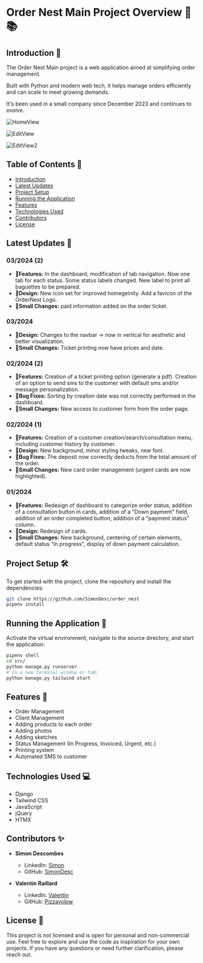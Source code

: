 # Order Nest Main Project Overview 🚀📚

## Introduction 🌟

The Order Nest Main project is a web application aimed at simplifying order management.

Built with Python and modern web tech, it helps manage orders efficiently and can scale to meet growing demands.

It's been used in a small company since December 2023 and continues to evolve.


![HomeView](https://ordernest2.s3.eu-north-1.amazonaws.com/order_attachments/Capture%20d%E2%80%99%C3%A9cran%202024-03-19%20%C3%A0%2014.27.16.png?response-content-disposition=inline&X-Amz-Security-Token=IQoJb3JpZ2luX2VjEOb%2F%2F%2F%2F%2F%2F%2F%2F%2F%2FwEaCWV1LXdlc3QtMyJGMEQCIC7ge3IqJrnhujVdiv4Z02E2phTuMaCsYjtFZNJWhEQAAiBjRNOTMTGBZ%2Bzk8dlHnVUeUHuifMUziN0aQz5t1%2FYnjyrtAgjv%2F%2F%2F%2F%2F%2F%2F%2F%2F%2F8BEAAaDDUzMTE5ODEwNTQwMCIMC%2F0ZS3ODDcgCLAaCKsECcbR0lNcpOtDKxJujPmF0%2FVWFlSBlNHscs47G5Gqsn2yHzDaBXsmH5nOZIYUB2YO0kmSVH1TjadT4YbgTjQKN%2BFrOtx2ENe0eGGuS312gzQJcgabz6wjJSc11fY%2B7spAbLWXrKlGcV1Z2HQDHq0MyZ7QsAyHOupCbJPFcF6CGIULjjWP6HaHKM%2F56QQ%2FQuJQPgeu37S3XRPfmWl8oOES%2FLE%2BaRfH%2BdY6K1mC58qCGVUJ756GjSQSk7TvqGkaAo7t3GneBFlUBB9TFoWVyB0BDITE3hOUAcygOT7x6y1YPsUkc3FEaIcxqm6xIATp12jj502tdLaVeVfyx9v7E1u00HxqVeB2xsBdP4FOznpF07ysJnu7AT3vIAXSYQs2vjN1GD8ZtWg3rz1CNGGtK5FlrIcJmfc4VxUIqUxahsmNs5mBSMMak5q8GOrQCcSPnUBTr7Jzn400ZiElQdpXU2z5yjkIqM70v7xhbmy47XvHmLbcbGbNtN8GeWtv3lBfTo7vjqPEdKKDgdaguPP4SuBjQEMWVrem3O1VBgVSfwQWT5FROdde%2FRpgkjYvyamr6GufIju88Ex9jqbrH48Y3SqPUKgubRUVOM8UYuQ5RtLcZWNRHg6kZCJ7E4ZmMqu4F%2BNlg6JYJkLMQcTRRTHRZdlN3tAPycYxFLnE5TouRWB5xRlRXB1X%2F1FRTfcw%2BH8zZPlRK2L7SZJChSaorwVSDe7wr8hmvMz3a%2B6NHumDE8F9jsahUQSp%2FAhUgwBEe3q71LiLnZR%2BIaBN399qkwhQrkyjA0DKt9ICw2AKO37amzRi%2FhZzCTFhMmDiT7TcVkvYhzAfLaIQmVt%2FsHKGIg905EjU%3D&X-Amz-Algorithm=AWS4-HMAC-SHA256&X-Amz-Date=20240319T132935Z&X-Amz-SignedHeaders=host&X-Amz-Expires=300&X-Amz-Credential=ASIAXXLO7244C4LOWPEF%2F20240319%2Feu-north-1%2Fs3%2Faws4_request&X-Amz-Signature=df74868ad174884483bb0c8c03257d36771ef64807df4337c31fbe567c7ee5ee "Home view")


![EditView](https://ordernest2.s3.eu-north-1.amazonaws.com/order_attachments/Capture%20d%E2%80%99%C3%A9cran%202024-03-19%20%C3%A0%2014.25.02.png?response-content-disposition=inline&X-Amz-Security-Token=IQoJb3JpZ2luX2VjEOb%2F%2F%2F%2F%2F%2F%2F%2F%2F%2FwEaCWV1LXdlc3QtMyJGMEQCIC7ge3IqJrnhujVdiv4Z02E2phTuMaCsYjtFZNJWhEQAAiBjRNOTMTGBZ%2Bzk8dlHnVUeUHuifMUziN0aQz5t1%2FYnjyrtAgjv%2F%2F%2F%2F%2F%2F%2F%2F%2F%2F8BEAAaDDUzMTE5ODEwNTQwMCIMC%2F0ZS3ODDcgCLAaCKsECcbR0lNcpOtDKxJujPmF0%2FVWFlSBlNHscs47G5Gqsn2yHzDaBXsmH5nOZIYUB2YO0kmSVH1TjadT4YbgTjQKN%2BFrOtx2ENe0eGGuS312gzQJcgabz6wjJSc11fY%2B7spAbLWXrKlGcV1Z2HQDHq0MyZ7QsAyHOupCbJPFcF6CGIULjjWP6HaHKM%2F56QQ%2FQuJQPgeu37S3XRPfmWl8oOES%2FLE%2BaRfH%2BdY6K1mC58qCGVUJ756GjSQSk7TvqGkaAo7t3GneBFlUBB9TFoWVyB0BDITE3hOUAcygOT7x6y1YPsUkc3FEaIcxqm6xIATp12jj502tdLaVeVfyx9v7E1u00HxqVeB2xsBdP4FOznpF07ysJnu7AT3vIAXSYQs2vjN1GD8ZtWg3rz1CNGGtK5FlrIcJmfc4VxUIqUxahsmNs5mBSMMak5q8GOrQCcSPnUBTr7Jzn400ZiElQdpXU2z5yjkIqM70v7xhbmy47XvHmLbcbGbNtN8GeWtv3lBfTo7vjqPEdKKDgdaguPP4SuBjQEMWVrem3O1VBgVSfwQWT5FROdde%2FRpgkjYvyamr6GufIju88Ex9jqbrH48Y3SqPUKgubRUVOM8UYuQ5RtLcZWNRHg6kZCJ7E4ZmMqu4F%2BNlg6JYJkLMQcTRRTHRZdlN3tAPycYxFLnE5TouRWB5xRlRXB1X%2F1FRTfcw%2BH8zZPlRK2L7SZJChSaorwVSDe7wr8hmvMz3a%2B6NHumDE8F9jsahUQSp%2FAhUgwBEe3q71LiLnZR%2BIaBN399qkwhQrkyjA0DKt9ICw2AKO37amzRi%2FhZzCTFhMmDiT7TcVkvYhzAfLaIQmVt%2FsHKGIg905EjU%3D&X-Amz-Algorithm=AWS4-HMAC-SHA256&X-Amz-Date=20240319T133542Z&X-Amz-SignedHeaders=host&X-Amz-Expires=300&X-Amz-Credential=ASIAXXLO7244C4LOWPEF%2F20240319%2Feu-north-1%2Fs3%2Faws4_request&X-Amz-Signature=f3a91fcefdea481a2d4f0f6a029417d7ee5a950b612136dd2985c23feea759ae "Edit order view")


![EditView2](https://ordernest2.s3.eu-north-1.amazonaws.com/order_attachments/Capture%20d%E2%80%99%C3%A9cran%202024-03-19%20%C3%A0%2014.32.08.png?response-content-disposition=inline&X-Amz-Security-Token=IQoJb3JpZ2luX2VjEOb%2F%2F%2F%2F%2F%2F%2F%2F%2F%2FwEaCWV1LXdlc3QtMyJGMEQCIC7ge3IqJrnhujVdiv4Z02E2phTuMaCsYjtFZNJWhEQAAiBjRNOTMTGBZ%2Bzk8dlHnVUeUHuifMUziN0aQz5t1%2FYnjyrtAgjv%2F%2F%2F%2F%2F%2F%2F%2F%2F%2F8BEAAaDDUzMTE5ODEwNTQwMCIMC%2F0ZS3ODDcgCLAaCKsECcbR0lNcpOtDKxJujPmF0%2FVWFlSBlNHscs47G5Gqsn2yHzDaBXsmH5nOZIYUB2YO0kmSVH1TjadT4YbgTjQKN%2BFrOtx2ENe0eGGuS312gzQJcgabz6wjJSc11fY%2B7spAbLWXrKlGcV1Z2HQDHq0MyZ7QsAyHOupCbJPFcF6CGIULjjWP6HaHKM%2F56QQ%2FQuJQPgeu37S3XRPfmWl8oOES%2FLE%2BaRfH%2BdY6K1mC58qCGVUJ756GjSQSk7TvqGkaAo7t3GneBFlUBB9TFoWVyB0BDITE3hOUAcygOT7x6y1YPsUkc3FEaIcxqm6xIATp12jj502tdLaVeVfyx9v7E1u00HxqVeB2xsBdP4FOznpF07ysJnu7AT3vIAXSYQs2vjN1GD8ZtWg3rz1CNGGtK5FlrIcJmfc4VxUIqUxahsmNs5mBSMMak5q8GOrQCcSPnUBTr7Jzn400ZiElQdpXU2z5yjkIqM70v7xhbmy47XvHmLbcbGbNtN8GeWtv3lBfTo7vjqPEdKKDgdaguPP4SuBjQEMWVrem3O1VBgVSfwQWT5FROdde%2FRpgkjYvyamr6GufIju88Ex9jqbrH48Y3SqPUKgubRUVOM8UYuQ5RtLcZWNRHg6kZCJ7E4ZmMqu4F%2BNlg6JYJkLMQcTRRTHRZdlN3tAPycYxFLnE5TouRWB5xRlRXB1X%2F1FRTfcw%2BH8zZPlRK2L7SZJChSaorwVSDe7wr8hmvMz3a%2B6NHumDE8F9jsahUQSp%2FAhUgwBEe3q71LiLnZR%2BIaBN399qkwhQrkyjA0DKt9ICw2AKO37amzRi%2FhZzCTFhMmDiT7TcVkvYhzAfLaIQmVt%2FsHKGIg905EjU%3D&X-Amz-Algorithm=AWS4-HMAC-SHA256&X-Amz-Date=20240319T133259Z&X-Amz-SignedHeaders=host&X-Amz-Expires=299&X-Amz-Credential=ASIAXXLO7244C4LOWPEF%2F20240319%2Feu-north-1%2Fs3%2Faws4_request&X-Amz-Signature=4a134b6b56a9bb13d51f9d93d17b6dd95646c1c46614232357e24f7084a52349 "Edit order view Picture and Products")


## Table of Contents 📖

- [Introduction](#introduction-)
- [Latest Updates](#latest-updates-)
- [Project Setup](#project-setup-)
- [Running the Application](#running-the-application-)
- [Features](#features-)
- [Technologies Used](#technologies-used-)
- [Contributors](#contributors-)
- [License](#license-)

## Latest Updates 🔄

### 03/2024 (2)
- 🌟**Features:** In the dashboard, modification of tab navigation. Now one tab for each status. Some status labels changed. New label to print all baguettes to be prepared.
- 🎨**Design:** New icon set for improved homegeinity. Add a favicon of the OrderNest Logo.
- 🔧**Small Changes:** paid information added on the order ticket.

### 03/2024
- 🎨**Design:** Changes to the navbar -> now in vertical for aesthetic and better visualization.
- 🔧**Small Changes:** Ticket printing now have prices and date.

### 02/2024 (2)
- 🌟**Features:** Creation of a ticket printing option (generate a pdf). Creation of an option to send sms to the customer with default sms and/or message personalization.
- 🐛**Bug Fixes:** Sorting by creation date was not correctly performed in the dashboard.
- 🔧**Small Changes:** New access to customer form from the order page.

### 02/2024 (1)
- 🌟**Features:** Creation of a customer creation/search/consultation menu, including customer history by customer.
- 🎨**Design:** New background, minor styling tweaks, new font.
- 🐛**Bug Fixes:** The deposit now correctly deducts from the total amount of the order.
- 🔧**Small Changes:** New card order management (urgent cards are now highlighted).

### 01/2024
- 🌟**Features:** Redesign of dashboard to categorize order status, addition of a consultation button in cards, addition of a "Down payment" field, addition of an order completed button, addition of a "payment status" column.
- 🎨**Design:** Redesign of cards.
- 🔧**Small Changes:** New background, centering of certain elements, default status "In progress", display of down payment calculation.

## Project Setup 🛠️

To get started with the project, clone the repository and install the dependencies:

```bash
git clone https://github.com/SimonDesc/order_nest
pipenv install
```

## Running the Application 🚀

Activate the virtual environment, navigate to the source directory, and start the application:

```bash
pipenv shell
cd src/
python manage.py runserver
# In a new terminal window or tab:
python manage.py tailwind start
```

## Features 🌈

- Order Management
- Client Management
- Adding products to each order
- Adding photos
- Adding sketches
- Status Management (In Progress, Invoiced, Urgent, etc.)
- Printing system
- Automated SMS to customer

## Technologies Used 💻

- Django
- Tailwind CSS
- JavaScript
- jQuery
- HTMX

## Contributors ✨

- **Simon Descombes**
  - LinkedIn: [Simon](https://www.linkedin.com/in/simon-descombes/)
  - GitHub: [SimonDesc](https://github.com/SimonDesc)

- **Valentin Raillard**
  - LinkedIn: [Valentin](https://www.linkedin.com/in/valentin-ralliard/)
  - GitHub: [Pizzayolow](https://github.com/Pizzayolow)

## License 📄

This project is not licensed and is open for personal and non-commercial use. Feel free to explore and use the code as inspiration for your own projects. If you have any questions or need further clarification, please reach out.
